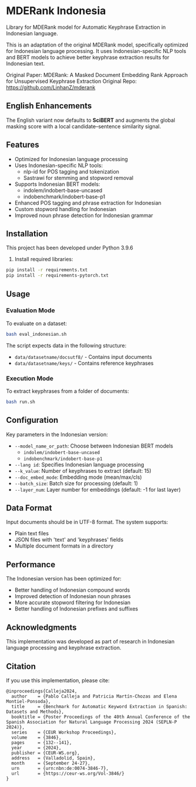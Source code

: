 # MDERank Indonesia

Library for MDERank model for Automatic Keyphrase Extraction in Indonesian language.

This is an adaptation of the original MDERank model, specifically optimized for Indonesian language processing. It uses Indonesian-specific NLP tools and BERT models to achieve better keyphrase extraction results for Indonesian text.

Original Paper: MDERank: A Masked Document Embedding Rank Approach for Unsupervised Keyphrase Extraction
Original Repo: https://github.com/LinhanZ/mderank

## English Enhancements

The English variant now defaults to **SciBERT** and augments the global masking
score with a local candidate–sentence similarity signal.

## Features

- Optimized for Indonesian language processing
- Uses Indonesian-specific NLP tools:
  - nlp-id for POS tagging and tokenization
  - Sastrawi for stemming and stopword removal
- Supports Indonesian BERT models:
  - indolem/indobert-base-uncased
  - indobenchmark/indobert-base-p1
- Enhanced POS tagging and phrase extraction for Indonesian
- Custom stopword handling for Indonesian
- Improved noun phrase detection for Indonesian grammar

## Installation

This project has been developed under Python 3.9.6

1. Install required libraries:
```bash
pip install -r requirements.txt
pip install -r requirements-pytorch.txt
```


## Usage

### Evaluation Mode
To evaluate on a dataset:
```bash
bash eval_indonesian.sh
```

The script expects data in the following structure:
- `data/datasetname/docsutf8/` - Contains input documents
- `data/datasetname/keys/` - Contains reference keyphrases

### Execution Mode
To extract keyphrases from a folder of documents:
```bash
bash run.sh
```



## Configuration

Key parameters in the Indonesian version:
- `--model_name_or_path`: Choose between Indonesian BERT models
  - `indolem/indobert-base-uncased`
  - `indobenchmark/indobert-base-p1`
- `--lang id`: Specifies Indonesian language processing
- `--k_value`: Number of keyphrases to extract (default: 15)
- `--doc_embed_mode`: Embedding mode (mean/max/cls)
- `--batch_size`: Batch size for processing (default: 1)
- `--layer_num`: Layer number for embeddings (default: -1 for last layer)

## Data Format

Input documents should be in UTF-8 format. The system supports:
- Plain text files
- JSON files with 'text' and 'keyphrases' fields
- Multiple document formats in a directory

## Performance

The Indonesian version has been optimized for:
- Better handling of Indonesian compound words
- Improved detection of Indonesian noun phrases
- More accurate stopword filtering for Indonesian
- Better handling of Indonesian prefixes and suffixes

## Acknowledgments

This implementation was developed as part of research in Indonesian language processing and keyphrase extraction.

## Citation

If you use this implementation, please cite:

```bibtext
@inproceedings{Calleja2024,
  author    = {Pablo Calleja and Patricia Martín-Chozas and Elena Montiel-Ponsoda},
  title     = {Benchmark for Automatic Keyword Extraction in Spanish: Datasets and Methods},
  booktitle = {Poster Proceedings of the 40th Annual Conference of the Spanish Association for Natural Language Processing 2024 (SEPLN-P 2024)},
  series    = {CEUR Workshop Proceedings},
  volume    = {3846},
  pages     = {132--141},
  year      = {2024},
  publisher = {CEUR-WS.org},
  address   = {Valladolid, Spain},
  month     = {September 24-27},
  urn       = {urn:nbn:de:0074-3846-7},
  url       = {https://ceur-ws.org/Vol-3846/}
}
``` 